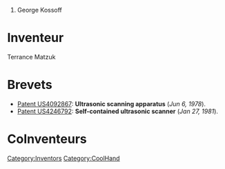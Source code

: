 1.  George Kossoff

Inventeur
=========

Terrance Matzuk

Brevets
=======

-   [Patent US4092867](Patent_US4092867 "wikilink"): **Ultrasonic
    scanning apparatus** (*Jun 6, 1978*).
-   [Patent US4246792](Patent_US4246792 "wikilink"): **Self-contained
    ultrasonic scanner** (*Jan 27, 1981*).

CoInventeurs
============

<Category:Inventors> <Category:CoolHand>
